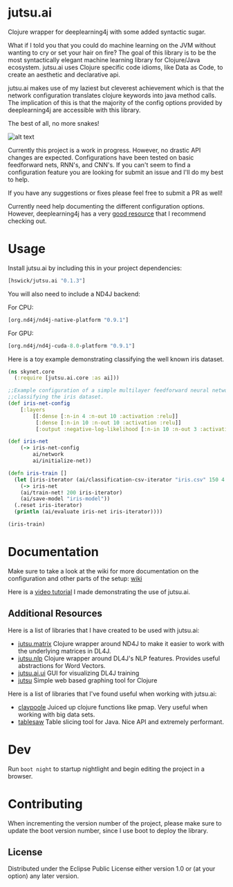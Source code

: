 # jutsu.ai

Clojure wrapper for deeplearning4j with some added syntactic sugar.

What if I told you that you could do machine learning on the JVM without wanting to cry or
set your hair on fire? The goal of this library is to be the most syntactically elegant machine learning library for Clojure/Java ecosystem. jutsu.ai uses Clojure specific code idioms, like Data as Code, to create an aesthetic and declarative api.

jutsu.ai makes use of my laziest but cleverest achievement which is that the network configuration translates clojure keywords into java method calls. The implication of this is that the majority of the config options provided by deeplearning4j are accessible with this library.

The best of all, no more snakes!

![alt text](http://wp.patheos.com.s3.amazonaws.com/blogs/wildhunt/files/2011/03/saintpatrick.jpg)

Currently this project is a work in progress. However, no drastic API changes are expected. Configurations have been tested on basic feedforward nets, RNN's, and CNN's. If you can't seem to find a configuration feature you are looking for submit an issue and I'll do my best to help.

If you have any suggestions or fixes please feel free to submit a PR as well!

Currently need help documenting the different configuration options. However, deeplearning4j has a very [good resource](https://deeplearning4j.org/glossary) that I recommend checking out.

# Usage

Install jutsu.ai by including this in your project dependencies:

```clojure
[hswick/jutsu.ai "0.1.3"]
```

You will also need to include a ND4J backend:

For CPU:

```clojure
[org.nd4j/nd4j-native-platform "0.9.1"]
```

For GPU:

```clojure
[org.nd4j/nd4j-cuda-8.0-platform "0.9.1"]
```

Here is a toy example demonstrating classifying the well known iris dataset.

```clojure
(ns skynet.core
  (:require [jutsu.ai.core :as ai]))

;;Example configuration of a simple multilayer feedforward neural network architecture
;;classifying the iris dataset.
(def iris-net-config
	[:layers 
		[[:dense [:n-in 4 :n-out 10 :activation :relu]]
	 	 [:dense [:n-in 10 :n-out 10 :activation :relu]]
	 	 [:output :negative-log-likelihood [:n-in 10 :n-out 3 :activation :softmax]]]])

(def iris-net
	(-> iris-net-config
		ai/network
		ai/initialize-net))

(defn iris-train []
  (let [iris-iterator (ai/classification-csv-iterator "iris.csv" 150 4 3)]
    (-> iris-net
	(ai/train-net! 200 iris-iterator)
	(ai/save-model "iris-model"))
  (.reset iris-iterator)
  (println (ai/evaluate iris-net iris-iterator))))

(iris-train)
```

# Documentation

Make sure to take a look at the wiki for more documentation on the configuration and other parts of the setup: [wiki](https://github.com/hswick/jutsu.ai/wiki)

Here is a [video tutorial](https://www.youtube.com/watch?v=yR_uy8fS52s) I made demonstrating the use of jutsu.ai.

## Additional Resources

Here is a list of libraries that I have created to be used with jutsu.ai:

* [jutsu.matrix](https://github.com/hswick/jutsu.matrix) Clojure wrapper around ND4J to make it easier to work with the underlying matrices in DL4J.
* [jutsu.nlp](https://github.com/hswick/jutsu.nlp) Clojure wrapper around DL4J's NLP features. Provides useful abstractions for Word Vectors.
* [jutsu.ai.ui](https://github.com/hswick/jutsu.ai.ui) GUI for visualizing DL4J training
* [jutsu](https://github.com/hswick/jutsu) Simple web based graphing tool for Clojure

Here is a list of libraries that I've found useful when working with jutsu.ai:

* [claypoole](https://github.com/TheClimateCorporation/claypoole) Juiced up clojure functions like pmap. Very useful when working with big data sets.
* [tablesaw](https://github.com/jtablesaw/tablesaw) Table slicing tool for Java. Nice API and extremely performant.


# Dev

Run `boot night` to startup nightlight and begin editing the project in a browser.

# Contributing

When incrementing the version number of the project, please make sure to update the boot version number, since I use boot to deploy the library. 

## License

Distributed under the Eclipse Public License either version 1.0 or (at
your option) any later version.
